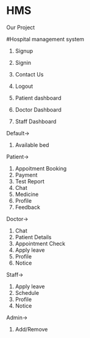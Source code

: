 # HMS

Our Project

#Hospital management system

1. Signup
2. Signin
3. Contact Us
4. Logout

5. Patient dashboard
6. Doctor Dashboard
7. Staff Dashboard


Default->
1. Available bed

Patient->
1. Appoitment Booking
2. Payment
3. Test Report
4. Chat
5. Medicine
6. Profile
7. Feedback

Doctor->
1. Chat
2. Patient Details
3. Appointment Check
4. Apply leave
5. Profile
6. Notice

Staff->
1. Apply leave
2. Schedule
3. Profile
4. Notice

Admin->
1. Add/Remove


